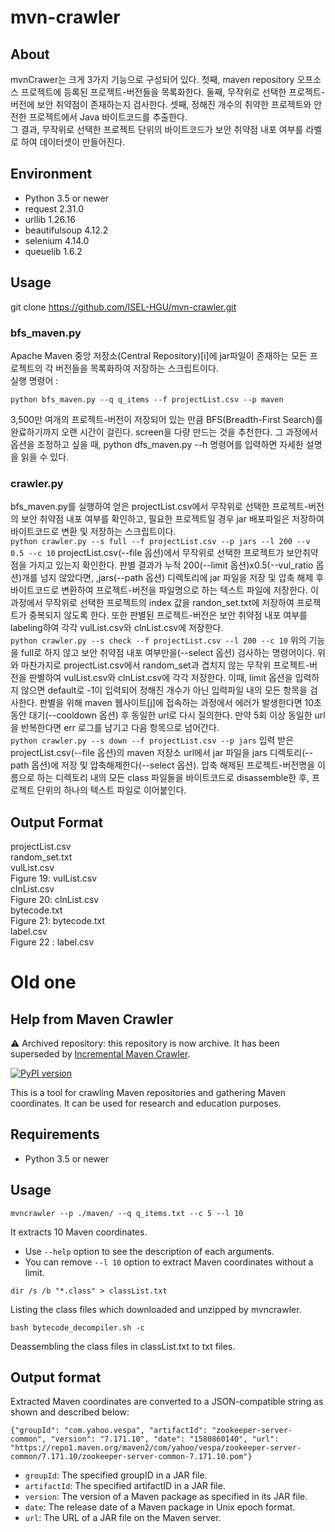 # mvn-crawler

## About
mvnCrawer는 크게 3가지 기능으로 구성되어 있다. 첫째, maven repository 오프소스 프로젝트에 등록된 프로젝트-버전들을 목록화한다. 둘째, 무작위로 선택한 프로젝트-버전에 보안 취약점이 존재하는지 검사한다. 셋째, 정해진 개수의 취약한 프로젝트와 안전한 프로젝트에서 Java 바이트코드를 추출한다. <br>
그 결과, 무작위로 선택한 프로젝트 단위의 바이트코드가 보안 취약점 내포 여부를 라벨로 하여 데이터셋이 만들어진다.   <br>

## Environment
- Python 3.5 or newer
- request 2.31.0
- urllib 1.26.16
- beautifulsoup 4.12.2
- selenium 4.14.0
- queuelib 1.6.2

## Usage
git clone https://github.com/ISEL-HGU/mvn-crawler.git

### bfs_maven.py
Apache Maven 중앙 저장소(Central Repository)[i]에 jar파일이 존재하는 모든 프로젝트의 각 버전들을 목록화하여 저장하는 스크립트이다.  <br>
실행 명령어 :
```
python bfs_maven.py --q q_items --f projectList.csv --p maven 
```
3,500만 여개의 프로젝트-버전이 저장되어 있는 만큼 BFS(Breadth-First Search)를 완료하기까지 오랜 시간이 걸린다. screen을 다량 만드는 것을 추천한다. 그 과정에서 옵션을 조정하고 싶을 때, python dfs_maven.py --h 명령어를 입력하면 자세한 설명을 읽을 수 있다.  <br>

### crawler.py
bfs_maven.py를 실행하여 얻은 projectList.csv에서 무작위로 선택한 프로젝트-버전의 보안 취약점 내포 여부를 확인하고, 필요한 프로젝트일 경우 jar 배포파일은 저장하여 바이트코드로 변환 및 저장하는 스크립트이다. <br>
``` python crawler.py --s full --f projectList.csv --p jars --l 200 --v 0.5 --c 10 ``` 
projectList.csv(--file 옵션)에서 무작위로 선택한 프로젝트가 보안취약점을 가지고 있는지 확인한다. 판별 결과가 누적 200(--limit 옵션)x0.5(--vul_ratio 옵션)개를 넘지 않았다면, ,jars(--path 옵션) 디렉토리에 jar 파일을 저장 및 압축 해제 후 바이트코드로 변환하여 프로젝트-버전을 파일명으로 하는 텍스트 파일에 저장한다. 이 과정에서 무작위로 선택한 프로젝트의 index 값을 randon_set.txt에 저장하여 프로젝트가 중복되지 않도록 한다. 또한 판별된 프로젝트-버전은 보안 취약점 내포 여부를 labeling하여 각각 vulList.csv와 clnList.csv에 저장한다.  <br>
``` python crawler.py --s check --f projectList.csv --l 200 --c 10 ```
위의 기능을 full로 하지 않고 보안 취약점 내포 여부만을(--select 옵션) 검사하는 명령어이다. 위와 마찬가지로 projectList.csv에서 random_set과 겹치지 않는 무작위 프로젝트-버전을 판별하여 vulList.csv와 clnList.csv에 각각 저장한다. 이때, limit 옵션을 입력하지 않으면 default로 -1이 입력되어 정해진 개수가 아닌 입력파일 내의 모든 항목을 검사한다. 판별을 위해 maven 웹사이트[j]에 접속하는 과정에서 에러가 발생한다면 10초 동안 대기(--cooldown 옵션) 후 동일한 url로 다시 질의한다. 만약 5회 이상 동일한 url을 반복한다면 err 로그를 남기고 다음 항목으로 넘어간다.  <br>
``` python crawler.py --s down --f projectList.csv --p jars ```
입력 받은 projectList.csv(--file 옵션)의 maven 저장소 url에서 jar 파일을 jars 디렉토리(--path 옵션)에 저장 및 압축해제한다(--select 옵션). 압축 해제된 프로젝트-버전명을 이름으로 하는 디렉토리 내의 모든 class 파일들을 바이트코드로 disassemble한 후, 프로젝트 단위의 하나의 텍스트 파일로 이어붙인다.  <br>

## Output Format
projectList.csv  <br>
random_set.txt  <br>
vulList.csv  <br>
Figure 19: vulList.csv  <br>
clnList.csv  <br>
Figure 20: clnList.csv  <br>
bytecode.txt  <br>
Figure 21: bytecode.txt  <br>
label.csv  <br>
Figure 22 : label.csv  <br>




# Old one
## Help from Maven Crawler
⚠ Archived repository: this repository is now archive. It has been superseded by [Incremental Maven Crawler](https://github.com/fasten-project/incremental-maven-crawler).

[![PyPI version](https://badge.fury.io/py/mvncrawler.svg)](https://badge.fury.io/py/mvncrawler)

This is a tool for crawling Maven repositories and gathering Maven coordinates.
It can be used for research and education purposes.

## Requirements
- Python 3.5 or newer

## Usage
```
mvncrawler --p ./maven/ --q q_items.txt --c 5 --l 10
```
It extracts 10 Maven coordinates. 
- Use `--help` option to see the description of each arguments.
- You can remove `--l 10` option to extract Maven coordinates without a limit.

```
dir /s /b "*.class" > classList.txt
```
Listing the class files which downloaded and unzipped by mvncrawler.

```
bash bytecode_decompiler.sh -c
```
Deassembling the class files in classList.txt to txt files.


## Output format
Extracted Maven coordinates are converted to a JSON-compatible string as shown and described below:
```
{"groupId": "com.yahoo.vespa", "artifactId": "zookeeper-server-common", "version": "7.171.10", "date": "1580860140", "url": "https://repo1.maven.org/maven2/com/yahoo/vespa/zookeeper-server-common/7.171.10/zookeeper-server-common-7.171.10.pom"}
```

- `groupId`: The specified groupID in a JAR file.
- `artifactId`: The specified artifactID in a JAR file.
- `version`: The version of a Maven package as specified in its JAR file.
- `date`: The release date of a Maven package in Unix epoch format.
- `url`: The URL of a JAR file on the Maven server.

